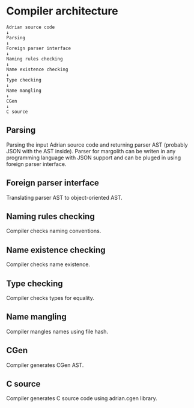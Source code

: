 # Compiler architecture

```
Adrian source code
↓
Parsing
↓
Foreign parser interface
↓
Naming rules checking
↓
Name existence checking
↓
Type checking
↓
Name mangling
↓
CGen
↓
C source
```


## Parsing

Parsing the input Adrian source code and returning parser AST (probably JSON with the AST inside).
Parser for margolith can be writen in any programming language with JSON support and can be
pluged in using foreign parser interface.


## Foreign parser interface

Translating parser AST to object-oriented AST.


## Naming rules checking

Compiler checks naming conventions.


## Name existence checking

Compiler checks name existence.


## Type checking

Compiler checks types for equality.


## Name mangling

Compiler mangles names using file hash.

## CGen

Compiler generates CGen AST.

## C source

Compiler generates C source code using adrian.cgen library.
